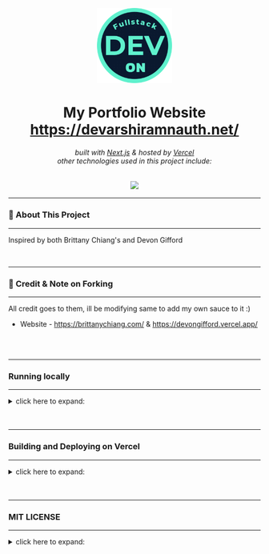 <!-- :ogo -->
<p align='center'>
    <img src="public/assets/PortfolioDemoLogo.png" alt="Demo" title="DemoImage" width="150" height="150">
</p>

<!-- Introduction Text -->
<div align="center">
    <h1>
        <span>
            My Portfolio Website 
        </span>
        <br/> 
        <a href="https://devarshiramnauth.net">
            <span>
               https://devarshiramnauth.net/
            </span>
        </a>
    </h1>
    <h6>
        built with <a href="https://nextjs.org">Next.js</a> &
        hosted by <a href="https://vercel.com/">Vercel</a> <br>
        other technologies used in this project include:
    </h6>

</div>

<!-- Tech Used in this Project -->
<p align='center'>
    <a href="https://skillicons.dev">
        <img src="https://skillicons.dev/icons?i=ts,tailwind,nextjs,vercel,github,vscode" />
    </a>
</p>




---
### 🚀 About This Project 
---

Inspired by both Brittany Chiang's and Devon Gifford

<br/>


---
### 🙏 Credit & Note on Forking
---
All credit goes to them, ill be modifying same to add my own sauce to it :) 


- Website - https://brittanychiang.com/ &  https://devongifford.vercel.app/


<br>
<br>

---
### Running locally 
---

<details>
<summary>click here to expand: </summary>

---

System Requirements:

<ul>
<li>Node.js 16.8 or later.
<li>macOS, Windows (including WSL), and Linux are supported.
</ul>

First, Install dependencies

```bash
npm install
```

Second, run the development server:

```bash
npm run dev
```

Third, Open up <code>localhost:3000</code> to view your application. <br>
Open [http://localhost:3000](http://localhost:3000) with your browser to see the result.

<ul>
<li>You can start editing the page by modifying `pages/index.tsx`. The page auto-updates as you edit the file.
<li>[API routes](https://nextjs.org/docs/api-routes/introduction) can be accessed on [http://localhost:3000/api/hello](http://localhost:3000/api/hello). This endpoint can be edited in `pages/api/hello.ts`.
<li>The `pages/api` directory is mapped to `/api/*`. Files in this directory are treated as [API routes](https://nextjs.org/docs/api-routes/introduction) instead of React pages.
<li>This project uses [`next/font`](https://nextjs.org/docs/basic-features/font-optimization) to automatically optimize and load Inter, a custom Google Font.
</ul>
<br>
</details> 
<br>
<br>


---
### Building and Deploying on Vercel
---

<details>
<summary>click here to expand: </summary>

---

The easiest way to deploy your Next.js app is to use the [Vercel Platform](https://vercel.com/new?utm_medium=default-template&filter=next.js&utm_source=create-next-app&utm_campaign=create-next-app-readme) from the creators of Next.js.

Check out our [Next.js deployment documentation](https://nextjs.org/docs/deployment) for more details.

This is a [Next.js](https://nextjs.org/) project bootstrapped with [`create-next-app`](https://github.com/vercel/next.js/tree/canary/packages/create-next-app).
<br>
<br>

</details> 
<br>
<br>



---
### MIT LICENSE
---

<details>
<summary>click here to expand: </summary>

---

<p align='center'>
Copyright 2024 - Devon Gifford
</p>
<p align='center'>
Permission is hereby granted, free of charge, to any person obtaining a copy of this software and associated documentation files (the “Software”), to deal in the Software without restriction, including without limitation the rights to use, copy, modify, merge, publish, distribute, sublicense, and/or sell copies of the Software, and to permit persons to whom the Software is furnished to do so, subject to the following conditions:
The above copyright notice and this permission notice shall be included in all copies or substantial portions of the Software.
</p>
<p align='center'>
THE SOFTWARE IS PROVIDED “AS IS”, WITHOUT WARRANTY OF ANY KIND, EXPRESS OR IMPLIED, INCLUDING BUT NOT LIMITED TO THE WARRANTIES OF MERCHANTABILITY, FITNESS FOR A PARTICULAR PURPOSE AND NONINFRINGEMENT. IN NO EVENT SHALL THE AUTHORS OR COPYRIGHT HOLDERS BE LIABLE FOR ANY CLAIM, DAMAGES OR OTHER LIABILITY, WHETHER IN AN ACTION OF CONTRACT, TORT OR OTHERWISE, ARISING FROM, OUT OF OR IN CONNECTION WITH THE SOFTWARE OR THE USE OR OTHER DEALINGS IN THE SOFTWARE.
</p>

</details>

